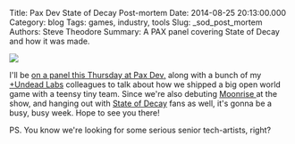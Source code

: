 Title: Pax Dev State of Decay Post-mortem
Date: 2014-08-25 20:13:00.000
Category: blog
Tags: games, industry, tools 
Slug: _sod_post_mortem
Authors: Steve Theodore
Summary: A PAX panel covering State of Decay and how it was made.

[![](http://undeadlabs.com/wp-content/uploads/2012/01/mural.jpg)](http://undeadlabs.com/wp-content/uploads/2012/01/mural.jpg)

I'll be [on a panel this Thursday at Pax Dev,](http://dev.paxsite.com/schedule/panel/state-of-decay-postmortem) along with a bunch of my [+Undead Labs](https://plus.google.com/108326676864227822131)  colleagues to talk about how we shipped a big open world game with a teensy tiny team.  Since we're also debuting [Moonrise ](http://moonrise-game.com/)at the show, and hanging out with [State of Decay](http://undeadlabs.com/about-state-of-decay/) fans as well, it's gonna be a busy, busy week. Hope to see you there!  
  
PS. You know we're looking for some serious senior tech-artists, right?  
  
  
  


